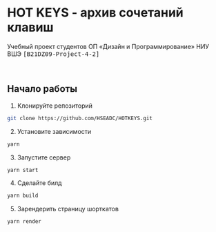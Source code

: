 # HOT KEYS - архив сочетаний клавиш

Учебный проект студентов ОП «Дизайн и Программирование» НИУ ВШЭ <kbd>[B21DZ09-Project-4-2]</kbd>

<br>

## Начало работы

1. Клонируйте репозиторий

```bash
git clone https://github.com/HSEADC/HOTKEYS.git
```

2. Установите зависимости

```bash
yarn
```

3. Запустите сервер

```bash
yarn start
```

4. Сделайте билд

```bash
yarn build
```

5. Зарендерить страницу шорткатов

```bash
yarn render
```

